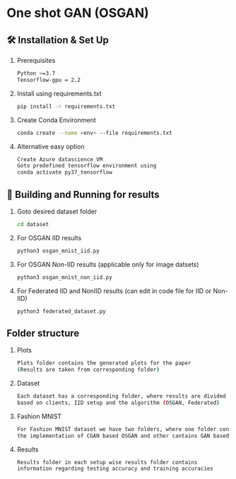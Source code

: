 # One shot GAN (OSGAN)

## 🛠 Installation & Set Up

1. Prerequisites

   ```sh
   Python >=3.7
   Tensorflow-gpu = 2.2
   ```

2. Install using requirements.txt

   ```sh
   pip install -r requirements.txt
   ```

3. Create Conda Environment

   ```sh
   conda create --name <env> --file requirements.txt
   ```

4. Alternative easy option

   ```sh
   Create Azure datascience VM
   Goto predefined tensorflow environment using
   conda activate py37_tensorflow
   ```


## 🚀 Building and Running for results

1. Goto desired dataset folder

   ```sh
   cd dataset
   ```

2. For OSGAN IID results

   ```sh
   python3 osgan_mnist_iid.py
   ```

3. For OSGAN Non-IID results (applicable only for image datsets)

   ```sh
   python3 osgan_mnist_non_iid.py
   ```

4. For Federated IID and NonIID results (can edit in code file for IID or Non-IID)

   ```sh
   python3 federated_dataset.py
   ```

## Folder structure

1. Plots

   ```sh
   Plots folder contains the generated plots for the paper 
   (Results are taken from corresponding folder)
   ```

2. Dataset

   ```sh
   Each dataset has a corresponding folder, where results are divided 
   based on clients, IID setup and the algorithm (OSGAN, Federated)
   ```

3. Fashion MNIST

   ```sh
   For Fashion MNIST dataset we have two folders, where one folder contains 
   the implementation of CGAN based OSGAN and other cantains GAN based OSGAN
   ```

4. Results

   ```sh
   Results folder in each setup wise results folder contains 
   information regarding testing accuracy and training accuracies
   ```
